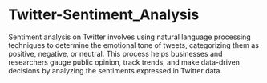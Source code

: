 # Twitter-Sentiment_Analysis
Sentiment analysis on Twitter involves using natural language processing techniques to determine the emotional tone of tweets, categorizing them as positive, negative, or neutral. This process helps businesses and researchers gauge public opinion, track trends, and make data-driven decisions by analyzing the sentiments expressed in Twitter data.
